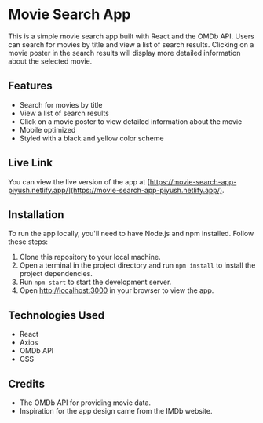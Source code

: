 # Movie Search App

This is a simple movie search app built with React and the OMDb API. Users can search for movies by title and view a list of search results. Clicking on a movie poster in the search results will display more detailed information about the selected movie.

## Features

- Search for movies by title
- View a list of search results
- Click on a movie poster to view detailed information about the movie
- Mobile optimized
- Styled with a black and yellow color scheme

## Live Link

You can view the live version of the app at [https://movie-search-app-piyush.netlify.app/](https://movie-search-app-piyush.netlify.app/).

## Installation

To run the app locally, you'll need to have Node.js and npm installed. Follow these steps:

1. Clone this repository to your local machine.
2. Open a terminal in the project directory and run `npm install` to install the project dependencies.
3. Run `npm start` to start the development server.
4. Open [http://localhost:3000](http://localhost:3000) in your browser to view the app.

## Technologies Used

- React
- Axios
- OMDb API
- CSS



## Credits

- The OMDb API for providing movie data.
- Inspiration for the app design came from the IMDb website.

